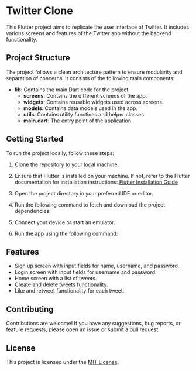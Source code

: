 # Twitter Clone

This Flutter project aims to replicate the user interface of Twitter. It includes various screens and features of the Twitter app without the backend functionality.

## Project Structure

The project follows a clean architecture pattern to ensure modularity and separation of concerns. It consists of the following main components:

- **lib**: Contains the main Dart code for the project.
  - **screens**: Contains the different screens of the app.
  - **widgets**: Contains reusable widgets used across screens.
  - **models**: Contains data models used in the app.
  - **utils**: Contains utility functions and helper classes.
  - **main.dart**: The entry point of the application.

## Getting Started

To run the project locally, follow these steps:

1. Clone the repository to your local machine:

2. Ensure that Flutter is installed on your machine. If not, refer to the Flutter documentation for installation instructions: [Flutter Installation Guide](https://flutter.dev/docs/get-started/install)

3. Open the project directory in your preferred IDE or editor.

4. Run the following command to fetch and download the project dependencies:

5. Connect your device or start an emulator.

6. Run the app using the following command:


## Features

- Sign up screen with input fields for name, username, and password.
- Login screen with input fields for username and password.
- Home screen with a list of tweets.
- Create and delete tweets functionality.
- Like and retweet functionality for each tweet.

## Contributing

Contributions are welcome! If you have any suggestions, bug reports, or feature requests, please open an issue or submit a pull request.

## License

This project is licensed under the [MIT License](LICENSE).
